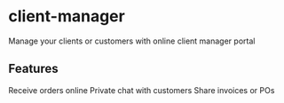 # client-manager
Manage your clients or customers with online client manager portal
## Features
Receive orders online
Private chat with customers
Share invoices or POs
